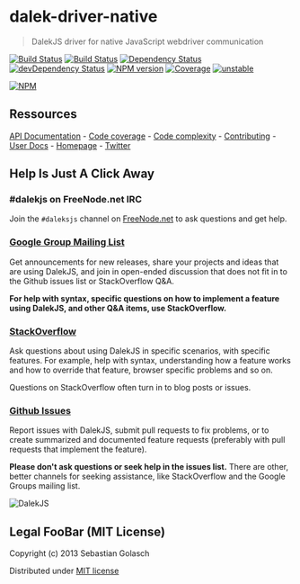 dalek-driver-native
=====================

> DalekJS driver for native JavaScript webdriver communication

[![Build Status](https://travis-ci.org/dalekjs/dalek-driver-native.png)](https://travis-ci.org/dalekjs/dalek-driver-native)
[![Build Status](https://drone.io/github.com/dalekjs/dalek-driver-native/status.png)](https://drone.io/github.com/dalekjs/dalek-driver-native/latest)
[![Dependency Status](https://david-dm.org/dalekjs/dalek-dalek-driver-native.png)](https://david-dm.org/dalekjs/dalek-driver-native)
[![devDependency Status](https://david-dm.org/dalekjs/dalek-driver-native/dev-status.png)](https://david-dm.org/dalekjs/dalek-driver-native#info=devDependencies)
[![NPM version](https://badge.fury.io/js/dalek-driver-native.png)](http://badge.fury.io/js/dalek-driver-native)
[![Coverage](http://dalekjs.com/package/dalek-driver-native/master/coverage/coverage.png)](http://dalekjs.com/package/dalek-driver-native/master/coverage/index.html)
[![unstable](https://rawgithub.com/hughsk/stability-badges/master/dist/unstable.svg)](http://github.com/hughsk/stability-badges)

[![NPM](https://nodei.co/npm/dalek-driver-native.png)](https://nodei.co/npm/dalek-driver-native/)

## Ressources

[API Documentation](http://dalekjs.com/package/dalek-driver-native/master/api/index.html) -
[Code coverage](http://dalekjs.com/package/dalek-driver-native/master/coverage/index.html) -
[Code complexity](http://dalekjs.com/package/dalek-driver-native/master/complexity/index.html) -
[Contributing](https://github.com/dalekjs/dalek-driver-native/blob/master/CONTRIBUTING.md) -
[User Docs](http://dalekjs.com/docs/drivernative.html) -
[Homepage](http://dalekjs.com) -
[Twitter](http://twitter.com/dalekjs)

## Help Is Just A Click Away

### #dalekjs on FreeNode.net IRC

Join the `#daleksjs` channel on [FreeNode.net](http://freenode.net) to ask questions and get help.

### [Google Group Mailing List](https://groups.google.com/forum/#!forum/dalekjs)

Get announcements for new releases, share your projects and ideas that are
using DalekJS, and join in open-ended discussion that does not fit in
to the Github issues list or StackOverflow Q&A.

**For help with syntax, specific questions on how to implement a feature
using DalekJS, and other Q&A items, use StackOverflow.**

### [StackOverflow](http://stackoverflow.com/questions/tagged/dalekjs)

Ask questions about using DalekJS in specific scenarios, with
specific features. For example, help with syntax, understanding how a feature works and
how to override that feature, browser specific problems and so on.

Questions on StackOverflow often turn in to blog posts or issues.

### [Github Issues](//github.com/dalekjs/dalek-driver-native/issues)

Report issues with DalekJS, submit pull requests to fix problems, or to
create summarized and documented feature requests (preferably with pull
requests that implement the feature).

**Please don't ask questions or seek help in the issues list.** There are
other, better channels for seeking assistance, like StackOverflow and the
Google Groups mailing list.

![DalekJS](https://raw.github.com/dalekjs/dalekjs.com/master/img/logo.jpg)

## Legal FooBar (MIT License)

Copyright (c) 2013 Sebastian Golasch

Distributed under [MIT license](https://github.com/dalekjs/dalek-driver-native/blob/master/LICENSE-MIT)

